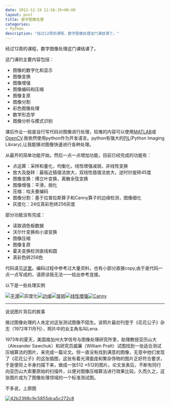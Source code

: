 ```yaml
---
date: 2012-12-19 11:56:35+00:00
layout: post
title: 数字图像处理
categories:
- Python
description: "经过12周的课程，数字图像处理这门课结课了。"
---
```


经过12周的课程，数字图像处理这门课结课了。

这门课的主要内容包括：
	
  * 图像的数字化和显示
  * 图像变换
  * 图像增强
  * 图像编码和压缩
  * 图像复原
  * 图像分割
  * 彩色图像处理
  * 数学形态学
  * 图像分析与模式识别

课后作业一般是自行写代码对图像进行处理，较难的内容可以使用[MATLAB](http://zh.wikipedia.org/wiki/MATLAB)或[OpenCV](http://zh.wikipedia.org/zh-cn/OpenCV).我依然使用python作为开发语言。python有强大的[PIL](http://www.pythonware.com/products/pil/)(Python Imaging Library),让我能够对图像快速进行各种处理。

从最开的简单功能开始，然后一点一点增加功能，目前已经完成的功能有：
	
  * 点运算：采样和量化，均衡化，线性增强减弱，非线性变换
  * 放大及旋转：最临近插值法放大，双线性插值法放大，逆时针旋转45度
  * 图像变换：傅立叶变换，离散余弦变换
  * 图像增强：平滑，弱化
  * 压缩：哈夫曼编码
  * 图像分割：基于拉普拉斯算子和Canny算子的边缘检测，图像细化
  * 灰度化：24位真彩色转256灰度

部分功能没有完成：

  * 读取调色板数据
  * 沃尔什变换和小波变换
  * 图像压缩
  * 图像复原
  * 霍夫变换检测直线和圆
  * 真彩色转256色


代码请见[这里](https://github.com/liamchzh/image_process)。编码过程中参考过大量资料，也有小部分直接copy,由于是代码一点一点写成的，请原谅我无法一一给出参考连接。

以下是一些处理实例

[![平滑](http://liamchzh.com/wp-content/uploads/2012/12/平滑-300x300.jpg)](http://liamchzh.com/%e6%95%b0%e5%ad%97%e5%9b%be%e5%83%8f%e5%a4%84%e7%90%86/%e5%b9%b3%e6%bb%91/#main)![灰度化](http://liamchzh.com/wp-content/uploads/2012/12/灰度化-300x300.jpg)[![边缘](http://liamchzh.com/wp-content/uploads/2012/12/边缘-300x300.jpg)](http://liamchzh.com/%e6%95%b0%e5%ad%97%e5%9b%be%e5%83%8f%e5%a4%84%e7%90%86/%e8%be%b9%e7%bc%98/#main)[![旋转](http://liamchzh.com/wp-content/uploads/2012/12/旋转-300x300.jpg)](http://liamchzh.com/%e6%95%b0%e5%ad%97%e5%9b%be%e5%83%8f%e5%a4%84%e7%90%86/%e6%97%8b%e8%bd%ac/#main)[![线性增强](http://liamchzh.com/wp-content/uploads/2012/12/线性增强-300x300.jpg)](http://liamchzh.com/%e6%95%b0%e5%ad%97%e5%9b%be%e5%83%8f%e5%a4%84%e7%90%86/%e7%ba%bf%e6%80%a7%e5%a2%9e%e5%bc%ba/#main)[![Canny](http://liamchzh.com/wp-content/uploads/2012/12/Canny-300x298.jpg)](http://liamchzh.com/%e6%95%b0%e5%ad%97%e5%9b%be%e5%83%8f%e5%a4%84%e7%90%86/canny/#main)

-------------------------------------------------------------------------------------------------------------------------

说说图片背后的故事

做过图像处理的人肯定对这张测试图像不陌生。该照片最初刊登于《花花公子》杂志（1972年11月刊），照片中的女主角名叫Lena.

1973年的夏天，美国南加州大学信号与图像处理研究所里，助理教授亚历山大（Alexander Sawchuk）和研究员威廉（William Pratt）试图找到一张适合测试压缩算法的图片，来完成一篇论文。但一直没有找到满意的图像，无意中他们发现了《花花公子》的这张插图，这张有着光滑面庞和繁杂饰物的图片正好符合要求，于是便将上半身扫描下来，做成一张512 ×512的图片。论文发表后，不断有同行向亚历山大索要原始的扫描件，以便对图像压缩算法进行效果比较。久而久之，这张图片成为了图像处理领域的一个标准测试图。

不多说，上原图


[![42b2398c9c5855dca5c272c8](http://liamchzh.com/wp-content/uploads/2012/12/42b2398c9c5855dca5c272c8-140x300.jpg)](http://liamchzh.com/%e6%95%b0%e5%ad%97%e5%9b%be%e5%83%8f%e5%a4%84%e7%90%86/42b2398c9c5855dca5c272c8/#main)
